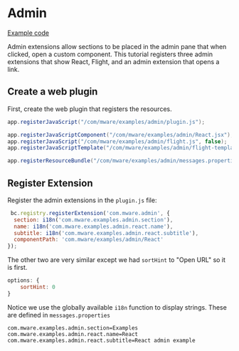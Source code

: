 # Admin

[Example code](https://github.com/mware-solutions/doc-examples/blob/master/extension-admin)

Admin extensions allow sections to be placed in the admin pane that when clicked, open a custom component. This tutorial registers three admin extensions that show React, Flight, and an admin extension that opens a link.

## Create a web plugin

First, create the web plugin that registers the resources.

```java
app.registerJavaScript("/com/mware/examples/admin/plugin.js");

app.registerJavaScriptComponent("/com/mware/examples/admin/React.jsx");
app.registerJavaScript("/com/mware/examples/admin/flight.js", false);
app.registerJavaScriptTemplate("/com/mware/examples/admin/flight-template.hbs");

app.registerResourceBundle("/com/mware/examples/admin/messages.properties");
```

## Register Extension

Register the admin extensions in the `plugin.js` file:

```javascript
 bc.registry.registerExtension('com.mware.admin', {
  section: i18n('com.mware.examples.admin.section'),
  name: i18n('com.mware.examples.admin.react.name'),
  subtitle: i18n('com.mware.examples.admin.react.subtitle'),
  componentPath: 'com.mware/examples/admin/React'
});
```

The other two are very similar except we had `sortHint` to "Open URL" so it is first.

```javascript
options: {
    sortHint: 0
}
```

Notice we use the globally available `i18n` function to display strings. These are defined in `messages.properties`

```text
com.mware.examples.admin.section=Examples
com.mware.examples.admin.react.name=React
com.mware.examples.admin.react.subtitle=React admin example
```

